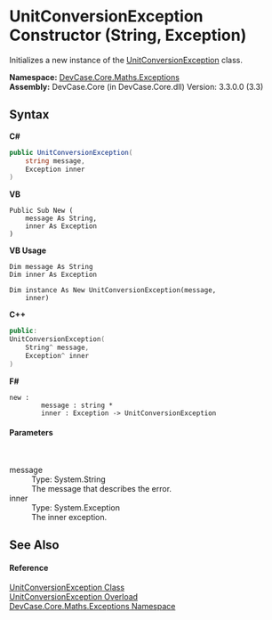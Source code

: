 # UnitConversionException Constructor (String, Exception)
 

Initializes a new instance of the <a href="T_DevCase_Core_Maths_Exceptions_UnitConversionException">UnitConversionException</a> class.

**Namespace:**&nbsp;<a href="N_DevCase_Core_Maths_Exceptions">DevCase.Core.Maths.Exceptions</a><br />**Assembly:**&nbsp;DevCase.Core (in DevCase.Core.dll) Version: 3.3.0.0 (3.3)

## Syntax

**C#**<br />
``` C#
public UnitConversionException(
	string message,
	Exception inner
)
```

**VB**<br />
``` VB
Public Sub New ( 
	message As String,
	inner As Exception
)
```

**VB Usage**<br />
``` VB Usage
Dim message As String
Dim inner As Exception

Dim instance As New UnitConversionException(message, 
	inner)
```

**C++**<br />
``` C++
public:
UnitConversionException(
	String^ message, 
	Exception^ inner
)
```

**F#**<br />
``` F#
new : 
        message : string * 
        inner : Exception -> UnitConversionException
```


#### Parameters
&nbsp;<dl><dt>message</dt><dd>Type: System.String<br />The message that describes the error.</dd><dt>inner</dt><dd>Type: System.Exception<br />The inner exception.</dd></dl>

## See Also


#### Reference
<a href="T_DevCase_Core_Maths_Exceptions_UnitConversionException">UnitConversionException Class</a><br /><a href="Overload_DevCase_Core_Maths_Exceptions_UnitConversionException__ctor">UnitConversionException Overload</a><br /><a href="N_DevCase_Core_Maths_Exceptions">DevCase.Core.Maths.Exceptions Namespace</a><br />